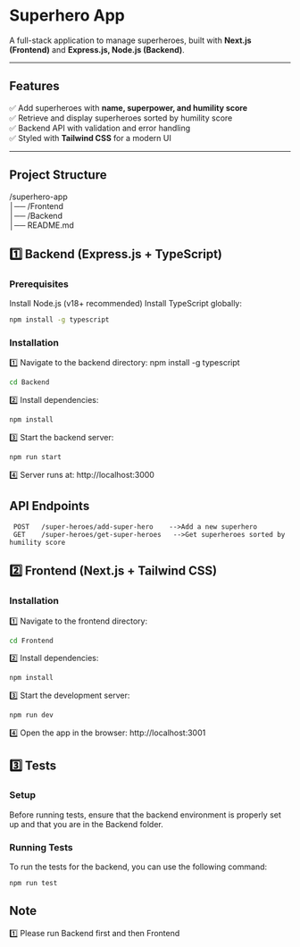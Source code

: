 # Superhero App

A full-stack application to manage superheroes, built with **Next.js (Frontend)** and **Express.js, Node.js (Backend)**.

---

## Features

✅ Add superheroes with **name, superpower, and humility score**  
✅ Retrieve and display superheroes sorted by humility score  
✅ Backend API with validation and error handling  
✅ Styled with **Tailwind CSS** for a modern UI

---

## Project Structure

/superhero-app  
│── /Frontend  
│── /Backend  
│── README.md

## 1️⃣ Backend (Express.js + TypeScript)

### Prerequisites

Install Node.js (v18+ recommended)
Install TypeScript globally:
```bash
npm install -g typescript
```


### Installation

1️⃣ Navigate to the backend directory:
npm install -g typescript
```bash
cd Backend
```
          
2️⃣ Install dependencies:
```bash
npm install
```
          
3️⃣ Start the backend server:
```bash
npm run start
```
4️⃣ Server runs at: http://localhost:3000

## API Endpoints

     POST	/super-heroes/add-super-hero	-->Add a new superhero
     GET	/super-heroes/get-super-heroes   -->Get superheroes sorted by humility score

## 2️⃣ Frontend (Next.js + Tailwind CSS)

### Installation

1️⃣ Navigate to the frontend directory:
```bash
cd Frontend
```

2️⃣ Install dependencies:
```bash
npm install
```

3️⃣ Start the development server:
```bash
npm run dev
```

4️⃣ Open the app in the browser: http://localhost:3001

## 3️⃣ Tests
### Setup

Before running tests, ensure that the backend environment is properly set up and that you are in the Backend folder.

### Running Tests
To run the tests for the backend, you can use the following command:
```bash
npm run test
```

## Note
1️⃣ Please run Backend first and then Frontend
